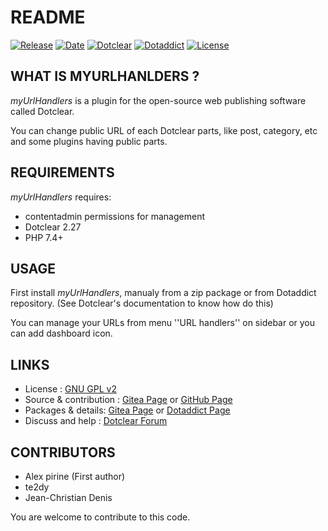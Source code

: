 # README

[![Release](https://img.shields.io/badge/release-2023.08.13-a2cbe9.svg)](https://git.dotclear.watch/JcDenis/myUrlHandlers/releases)
[![Date](https://img.shields.io/badge/date-2023.08.13-c44d58.svg)](https://git.dotclear.watch/JcDenis/myUrlHandlers/releases)
[![Dotclear](https://img.shields.io/badge/dotclear-v2.27-137bbb.svg)](https://fr.dotclear.org/download)
[![Dotaddict](https://img.shields.io/badge/dotaddict-official-9ac123.svg)](https://plugins.dotaddict.org/dc2/details/myUrlHandlers)
[![License](https://img.shields.io/github/license/JcDenis/myUrlHandlers)](https://git.dotclear.watch/JcDenis/myUrlHandlers/blob/master/LICENSE)

## WHAT IS MYURLHANLDERS ?

_myUrlHandlers_ is a plugin for the open-source 
web publishing software called Dotclear.

You can change public URL of each Dotclear parts, 
like post, category, etc and some plugins having public parts.

## REQUIREMENTS

_myUrlHandlers_ requires: 

* contentadmin permissions for management
* Dotclear 2.27
* PHP 7.4+

## USAGE

First install _myUrlHandlers_, manualy from a zip package or from 
Dotaddict repository. (See Dotclear's documentation to know how do this)

You can manage your URLs from menu ''URL handlers'' on sidebar 
or you can add dashboard icon.

## LINKS

* License : [GNU GPL v2](https://www.gnu.org/licenses/old-licenses/lgpl-2.0.html)
* Source & contribution : [Gitea Page](https://git.dotclear.watch/JcDenis/myUrlHandlers) or [GitHub Page](https://github.com/JcDenis/myUrlHandlers)
* Packages & details: [Gitea Page](https://git.dotclear.watch/JcDenis/myUrlHandlers/releases) or [Dotaddict Page](https://plugins.dotaddict.org/dc2/details/myUrlHandlers)
* Discuss and help : [Dotclear Forum](https://forum.dotclear.org/viewtopic.php?id=40893)

## CONTRIBUTORS

* Alex pirine (First author)
* te2dy
* Jean-Christian Denis

You are welcome to contribute to this code.
